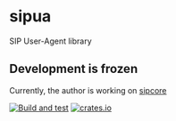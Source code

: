 # sipua
SIP User-Agent library

## Development is frozen

Currently, the author is working on [sipcore](https://github.com/armatusmiles/sipcore)

[![Build and test](https://github.com/armatusmiles/sipua/workflows/Rust/badge.svg)](https://github.com/armatusmiles/sipua/actions)
[![crates.io](https://img.shields.io/crates/v/sipua.svg?maxAge=2592000)](https://crates.io/crates/sipua)
